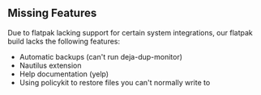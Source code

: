 ## Missing Features

Due to flatpak lacking support for certain system integrations, our flatpak
build lacks the following features:

- Automatic backups (can't run deja-dup-monitor)
- Nautilus extension
- Help documentation (yelp)
- Using policykit to restore files you can't normally write to

